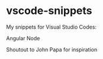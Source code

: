 # vscode-snippets
My snippets for Visual Studio Codes:

Angular
Node


Shoutout to John Papa for inspiration
